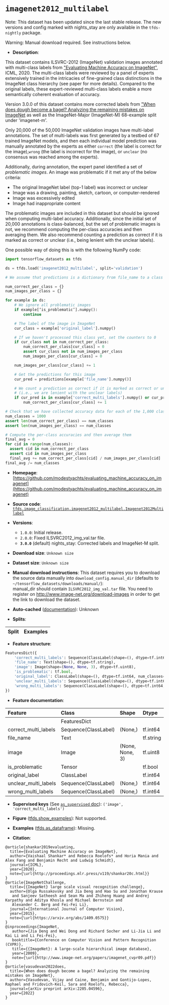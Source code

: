 <div itemscope itemtype="http://schema.org/Dataset">
  <div itemscope itemprop="includedInDataCatalog" itemtype="http://schema.org/DataCatalog">
    <meta itemprop="name" content="TensorFlow Datasets" />
  </div>
  <meta itemprop="name" content="imagenet2012_multilabel" />
  <meta itemprop="description" content="This dataset contains ILSVRC-2012 (ImageNet) validation images annotated with&#10;multi-class labels from&#10;[&quot;Evaluating Machine Accuracy on ImageNet&quot;](http://proceedings.mlr.press/v119/shankar20c/shankar20c.pdf),&#10;ICML, 2020.  The multi-class labels were reviewed by a panel of experts&#10;extensively trained in the intricacies of fine-grained class distinctions in the&#10;ImageNet class hierarchy (see paper for more details).&#10;Compared to the original labels, these expert-reviewed multi-class labels enable&#10;a more semantically coherent evaluation of accuracy.&#10;&#10;Version 3.0.0 of this dataset contains more corrected labels from&#10;[&quot;When does dough become a bagel? Analyzing the remaining mistakes on ImageNet](https://arxiv.org/abs/2205.04596)&#10;as well as the ImageNet-Major (ImageNet-M) 68-example split under &#x27;imagenet-m&#x27;.&#10;&#10;Only 20,000 of the 50,000 ImageNet validation images have multi-label&#10;annotations.  The set of multi-labels was first generated by a testbed of 67&#10;trained ImageNet models, and then each individual model prediction was manually&#10;annotated by the experts as either `correct` (the label is correct for the&#10;image),`wrong` (the label is incorrect for the image), or `unclear` (no&#10;consensus was reached among the experts).&#10;&#10;Additionally, during annotation, the expert panel identified a set of&#10;*problematic images*. An image was problematic if it met any of the below&#10;criteria:&#10;&#10;  * The original ImageNet label (top-1 label) was incorrect or unclear&#10;  * Image was a drawing, painting, sketch, cartoon, or computer-rendered&#10;  * Image was excessively edited&#10;  * Image had inappropriate content&#10;&#10;The problematic images are included in this dataset but should be ignored when&#10;computing multi-label accuracy. Additionally, since the initial set of 20,000&#10;annotations is class-balanced, but the set of problematic images is not, we&#10;recommend computing the per-class accuracies and then averaging them. We also&#10;recommend counting a prediction as correct if it is marked as correct or unclear&#10;(i.e., being lenient with the unclear labels).&#10;&#10;One possible way of doing this is with the following NumPy code:&#10;&#10;```python&#10;import tensorflow_datasets as tfds&#10;&#10;ds = tfds.load(&#x27;imagenet2012_multilabel&#x27;, split=&#x27;validation&#x27;)&#10;&#10;# We assume that predictions is a dictionary from file_name to a class index between 0 and 999&#10;&#10;num_correct_per_class = {}&#10;num_images_per_class = {}&#10;&#10;for example in ds:&#10;    # We ignore all problematic images&#10;    if example[‘is_problematic’].numpy():&#10;        continue&#10;&#10;    # The label of the image in ImageNet&#10;    cur_class = example[&#x27;original_label&#x27;].numpy()&#10;&#10;    # If we haven&#x27;t processed this class yet, set the counters to 0&#10;    if cur_class not in num_correct_per_class:&#10;        num_correct_per_class[cur_class] = 0&#10;        assert cur_class not in num_images_per_class&#10;        num_images_per_class[cur_class] = 0&#10;&#10;    num_images_per_class[cur_class] += 1&#10;&#10;    # Get the predictions for this image&#10;    cur_pred = predictions[example[&#x27;file_name&#x27;].numpy()]&#10;&#10;    # We count a prediction as correct if it is marked as correct or unclear&#10;    # (i.e., we are lenient with the unclear labels)&#10;    if cur_pred is in example[&#x27;correct_multi_labels&#x27;].numpy() or cur_pred is in example[&#x27;unclear_multi_labels&#x27;].numpy():&#10;        num_correct_per_class[cur_class] += 1&#10;&#10;# Check that we have collected accuracy data for each of the 1,000 classes&#10;num_classes = 1000&#10;assert len(num_correct_per_class) == num_classes&#10;assert len(num_images_per_class) == num_classes&#10;&#10;# Compute the per-class accuracies and then average them&#10;final_avg = 0&#10;for cid in range(num_classes):&#10;  assert cid in num_correct_per_class&#10;  assert cid in num_images_per_class&#10;  final_avg += num_correct_per_class[cid] / num_images_per_class[cid]&#10;final_avg /= num_classes&#10;&#10;```&#10;&#10;To use this dataset:&#10;&#10;```python&#10;import tensorflow_datasets as tfds&#10;&#10;ds = tfds.load(&#x27;imagenet2012_multilabel&#x27;, split=&#x27;train&#x27;)&#10;for ex in ds.take(4):&#10;  print(ex)&#10;```&#10;&#10;See [the guide](https://www.tensorflow.org/datasets/overview) for more&#10;informations on [tensorflow_datasets](https://www.tensorflow.org/datasets).&#10;&#10;" />
  <meta itemprop="url" content="https://www.tensorflow.org/datasets/catalog/imagenet2012_multilabel" />
  <meta itemprop="sameAs" content="https://github.com/modestyachts/evaluating_machine_accuracy_on_imagenet" />
  <meta itemprop="citation" content="@article{shankar2019evaluating,&#10;  title={Evaluating Machine Accuracy on ImageNet},&#10;  author={Vaishaal Shankar* and Rebecca Roelofs* and Horia Mania and Alex Fang and Benjamin Recht and Ludwig Schmidt},&#10;  journal={ICML},&#10;  year={2020},&#10;  note={\url{http://proceedings.mlr.press/v119/shankar20c.html}}&#10;}&#10;@article{ImageNetChallenge,&#10;  title={{ImageNet} large scale visual recognition challenge},&#10;  author={Olga Russakovsky and Jia Deng and Hao Su and Jonathan Krause&#10;   and Sanjeev Satheesh and Sean Ma and Zhiheng Huang and Andrej Karpathy and Aditya Khosla and Michael Bernstein and&#10;   Alexander C. Berg and Fei-Fei Li},&#10;  journal={International Journal of Computer Vision},&#10;  year={2015},&#10;  note={\url{https://arxiv.org/abs/1409.0575}}&#10;}&#10;@inproceedings{ImageNet,&#10;   author={Jia Deng and Wei Dong and Richard Socher and Li-Jia Li and Kai Li and Li Fei-Fei},&#10;   booktitle={Conference on Computer Vision and Pattern Recognition (CVPR)},&#10;   title={{ImageNet}: A large-scale hierarchical image database},&#10;   year={2009},&#10;   note={\url{http://www.image-net.org/papers/imagenet_cvpr09.pdf}}&#10;}&#10;@article{vasudevan2022does,&#10;  title={When does dough become a bagel? Analyzing the remaining mistakes on ImageNet},&#10;  author={Vasudevan, Vijay and Caine, Benjamin and Gontijo-Lopes, Raphael and Fridovich-Keil, Sara and Roelofs, Rebecca},&#10;  journal={arXiv preprint arXiv:2205.04596},&#10;  year={2022}&#10;}" />
</div>

# `imagenet2012_multilabel`


Note: This dataset has been updated since the last stable release. The new
versions and config marked with
<span class="material-icons" title="Available only in the tfds-nightly package">nights_stay</span>
are only available in the `tfds-nightly` package.

Warning: Manual download required. See instructions below.

*   **Description**:

This dataset contains ILSVRC-2012 (ImageNet) validation images annotated with
multi-class labels from
["Evaluating Machine Accuracy on ImageNet"](http://proceedings.mlr.press/v119/shankar20c/shankar20c.pdf),
ICML, 2020. The multi-class labels were reviewed by a panel of experts
extensively trained in the intricacies of fine-grained class distinctions in the
ImageNet class hierarchy (see paper for more details). Compared to the original
labels, these expert-reviewed multi-class labels enable a more semantically
coherent evaluation of accuracy.

Version 3.0.0 of this dataset contains more corrected labels from
["When does dough become a bagel? Analyzing the remaining mistakes on ImageNet](https://arxiv.org/abs/2205.04596)
as well as the ImageNet-Major (ImageNet-M) 68-example split under 'imagenet-m'.

Only 20,000 of the 50,000 ImageNet validation images have multi-label
annotations. The set of multi-labels was first generated by a testbed of 67
trained ImageNet models, and then each individual model prediction was manually
annotated by the experts as either `correct` (the label is correct for the
image),`wrong` (the label is incorrect for the image), or `unclear` (no
consensus was reached among the experts).

Additionally, during annotation, the expert panel identified a set of
*problematic images*. An image was problematic if it met any of the below
criteria:

*   The original ImageNet label (top-1 label) was incorrect or unclear
*   Image was a drawing, painting, sketch, cartoon, or computer-rendered
*   Image was excessively edited
*   Image had inappropriate content

The problematic images are included in this dataset but should be ignored when
computing multi-label accuracy. Additionally, since the initial set of 20,000
annotations is class-balanced, but the set of problematic images is not, we
recommend computing the per-class accuracies and then averaging them. We also
recommend counting a prediction as correct if it is marked as correct or unclear
(i.e., being lenient with the unclear labels).

One possible way of doing this is with the following NumPy code:

```python
import tensorflow_datasets as tfds

ds = tfds.load('imagenet2012_multilabel', split='validation')

# We assume that predictions is a dictionary from file_name to a class index between 0 and 999

num_correct_per_class = {}
num_images_per_class = {}

for example in ds:
    # We ignore all problematic images
    if example[‘is_problematic’].numpy():
        continue

    # The label of the image in ImageNet
    cur_class = example['original_label'].numpy()

    # If we haven't processed this class yet, set the counters to 0
    if cur_class not in num_correct_per_class:
        num_correct_per_class[cur_class] = 0
        assert cur_class not in num_images_per_class
        num_images_per_class[cur_class] = 0

    num_images_per_class[cur_class] += 1

    # Get the predictions for this image
    cur_pred = predictions[example['file_name'].numpy()]

    # We count a prediction as correct if it is marked as correct or unclear
    # (i.e., we are lenient with the unclear labels)
    if cur_pred is in example['correct_multi_labels'].numpy() or cur_pred is in example['unclear_multi_labels'].numpy():
        num_correct_per_class[cur_class] += 1

# Check that we have collected accuracy data for each of the 1,000 classes
num_classes = 1000
assert len(num_correct_per_class) == num_classes
assert len(num_images_per_class) == num_classes

# Compute the per-class accuracies and then average them
final_avg = 0
for cid in range(num_classes):
  assert cid in num_correct_per_class
  assert cid in num_images_per_class
  final_avg += num_correct_per_class[cid] / num_images_per_class[cid]
final_avg /= num_classes

```

*   **Homepage**:
    [https://github.com/modestyachts/evaluating_machine_accuracy_on_imagenet](https://github.com/modestyachts/evaluating_machine_accuracy_on_imagenet)

*   **Source code**:
    [`tfds.image_classification.imagenet2012_multilabel.Imagenet2012Multilabel`](https://github.com/tensorflow/datasets/tree/master/tensorflow_datasets/image_classification/imagenet2012_multilabel/imagenet2012_multilabel.py)

*   **Versions**:

    *   `1.0.0`: Initial release.
    *   `2.0.0`: Fixed ILSVRC2012_img_val.tar file.
    *   **`3.0.0`** (default)
        <span class="material-icons" title="Available only in the tfds-nightly package">nights_stay</span>:
        Corrected labels and ImageNet-M split.

*   **Download size**: `Unknown size`

*   **Dataset size**: `Unknown size`

*   **Manual download instructions**: This dataset requires you to
    download the source data manually into `download_config.manual_dir`
    (defaults to `~/tensorflow_datasets/downloads/manual/`):<br/>
    manual_dir should contain `ILSVRC2012_img_val.tar` file.
    You need to register on http://www.image-net.org/download-images in order
    to get the link to download the dataset.

*   **Auto-cached**
    ([documentation](https://www.tensorflow.org/datasets/performances#auto-caching)):
    Unknown

*   **Splits**:

Split | Examples
:---- | -------:

*   **Feature structure**:

```python
FeaturesDict({
    'correct_multi_labels': Sequence(ClassLabel(shape=(), dtype=tf.int64, num_classes=1000)),
    'file_name': Text(shape=(), dtype=tf.string),
    'image': Image(shape=(None, None, 3), dtype=tf.uint8),
    'is_problematic': tf.bool,
    'original_label': ClassLabel(shape=(), dtype=tf.int64, num_classes=1000),
    'unclear_multi_labels': Sequence(ClassLabel(shape=(), dtype=tf.int64, num_classes=1000)),
    'wrong_multi_labels': Sequence(ClassLabel(shape=(), dtype=tf.int64, num_classes=1000)),
})
```

*   **Feature documentation**:

Feature              | Class                | Shape           | Dtype     | Description
:------------------- | :------------------- | :-------------- | :-------- | :----------
                     | FeaturesDict         |                 |           |
correct_multi_labels | Sequence(ClassLabel) | (None,)         | tf.int64  |
file_name            | Text                 |                 | tf.string |
image                | Image                | (None, None, 3) | tf.uint8  |
is_problematic       | Tensor               |                 | tf.bool   |
original_label       | ClassLabel           |                 | tf.int64  |
unclear_multi_labels | Sequence(ClassLabel) | (None,)         | tf.int64  |
wrong_multi_labels   | Sequence(ClassLabel) | (None,)         | tf.int64  |

*   **Supervised keys** (See
    [`as_supervised` doc](https://www.tensorflow.org/datasets/api_docs/python/tfds/load#args)):
    `('image', 'correct_multi_labels')`

*   **Figure**
    ([tfds.show_examples](https://www.tensorflow.org/datasets/api_docs/python/tfds/visualization/show_examples)):
    Not supported.

*   **Examples**
    ([tfds.as_dataframe](https://www.tensorflow.org/datasets/api_docs/python/tfds/as_dataframe)):
    Missing.

*   **Citation**:

```
@article{shankar2019evaluating,
  title={Evaluating Machine Accuracy on ImageNet},
  author={Vaishaal Shankar* and Rebecca Roelofs* and Horia Mania and Alex Fang and Benjamin Recht and Ludwig Schmidt},
  journal={ICML},
  year={2020},
  note={\url{http://proceedings.mlr.press/v119/shankar20c.html}}
}
@article{ImageNetChallenge,
  title={{ImageNet} large scale visual recognition challenge},
  author={Olga Russakovsky and Jia Deng and Hao Su and Jonathan Krause
   and Sanjeev Satheesh and Sean Ma and Zhiheng Huang and Andrej Karpathy and Aditya Khosla and Michael Bernstein and
   Alexander C. Berg and Fei-Fei Li},
  journal={International Journal of Computer Vision},
  year={2015},
  note={\url{https://arxiv.org/abs/1409.0575}}
}
@inproceedings{ImageNet,
   author={Jia Deng and Wei Dong and Richard Socher and Li-Jia Li and Kai Li and Li Fei-Fei},
   booktitle={Conference on Computer Vision and Pattern Recognition (CVPR)},
   title={{ImageNet}: A large-scale hierarchical image database},
   year={2009},
   note={\url{http://www.image-net.org/papers/imagenet_cvpr09.pdf}}
}
@article{vasudevan2022does,
  title={When does dough become a bagel? Analyzing the remaining mistakes on ImageNet},
  author={Vasudevan, Vijay and Caine, Benjamin and Gontijo-Lopes, Raphael and Fridovich-Keil, Sara and Roelofs, Rebecca},
  journal={arXiv preprint arXiv:2205.04596},
  year={2022}
}
```

